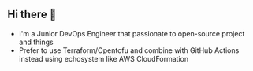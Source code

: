 ## Hi there 👋
- I'm a Junior DevOps Engineer that passionate to open-source project and things
- Prefer to use Terraform/Opentofu and combine with GitHub Actions instead using echosystem like AWS CloudFormation
